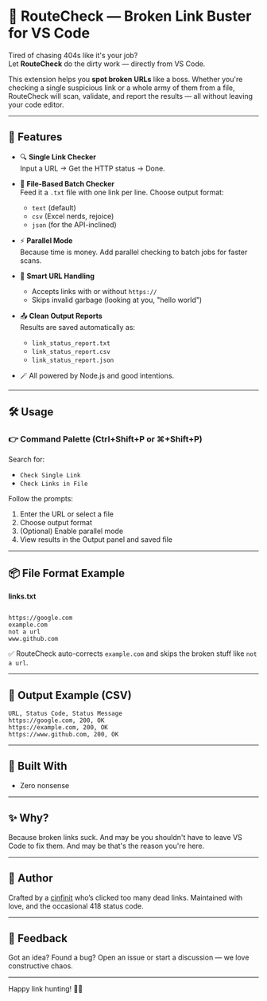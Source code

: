 
# 🔗 RouteCheck — Broken Link Buster for VS Code

Tired of chasing 404s like it's your job?  
Let **RouteCheck** do the dirty work — directly from VS Code.

This extension helps you **spot broken URLs** like a boss. Whether you're checking a single suspicious link or a whole army of them from a file, RouteCheck will scan, validate, and report the results — all without leaving your code editor.

---

## 🚀 Features

- 🔍 **Single Link Checker**  
  Input a URL → Get the HTTP status → Done.

- 📂 **File-Based Batch Checker**  
  Feed it a `.txt` file with one link per line. Choose output format:
  - `text` (default)
  - `csv` (Excel nerds, rejoice)
  - `json` (for the API-inclined)

- ⚡ **Parallel Mode**  
  Because time is money. Add parallel checking to batch jobs for faster scans.

- 🧠 **Smart URL Handling**  
  - Accepts links with or without `https://`
  - Skips invalid garbage (looking at you, "hello world")

- 📤 **Clean Output Reports**  
  Results are saved automatically as:
  - `link_status_report.txt`
  - `link_status_report.csv`
  - `link_status_report.json`

- 🪄 All powered by Node.js and good intentions.

---

## 🛠️ Usage

### 👉 Command Palette (Ctrl+Shift+P or ⌘+Shift+P)

Search for:

- `Check Single Link`
- `Check Links in File`

Follow the prompts:
1. Enter the URL or select a file
2. Choose output format
3. (Optional) Enable parallel mode
4. View results in the Output panel and saved file

---

## 📦 File Format Example

**links.txt**
```

https://google.com
example.com
not a url
www.github.com

```

✅ RouteCheck auto-corrects `example.com` and skips the broken stuff like `not a url`.

---

## 📂 Output Example (CSV)
```csv
URL, Status Code, Status Message
https://google.com, 200, OK
https://example.com, 200, OK
https://www.github.com, 200, OK
````

---

## 🤖 Built With
* Zero nonsense

---

## ✨ Why?

Because broken links suck.
And may be you shouldn't have to leave VS Code to fix them. And may be that's the reason you're here.

---

## 🧙 Author

Crafted by a [cinfinit](https://github.com/cinfinit) who’s clicked too many dead links.
Maintained with love, and the occasional 418 status code.

---

## 📣 Feedback

Got an idea? Found a bug?
Open an issue or start a discussion — we love constructive chaos.

---

Happy link hunting! 🔗💥


